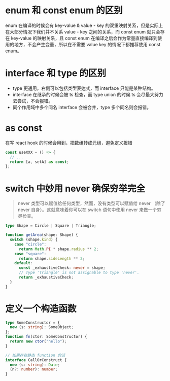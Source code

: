 # enum 和 const enum 的区别

enum 在编译的时候会有 key-value & value - key 的双重映射关系，但是实际上在大部分情况下我们并不关系 value - key 之间的关系，而 const enum 就只会存在 key-value 的映射关系，且 const enum 在编译之后会作为常量直接编译到使用的地方，不会产生变量，所以在不需要 value key 的情况下都推荐使用 const enum。

# interface 和 type 的区别

- type 更通用，右侧可以包括类型表达式，而 interface 只能是某种结构。
- interface 在继承的时候会被 ts 检查，而 type union 的时候 ts 会尽最大努力去尝试，不会报错。
- 同个作用域中多个同名 interface 会被合并，type 多个同名则会报错。

# as const

在写 react hook 的时候会用到，把数组转成元组，避免定义报错

```ts
const useXXX = () => {
  // ...
  return [a, setA] as const;
};
```

# switch 中妙用 never 确保穷举完全

> never 类型可以赋值给任何类型，然而，没有类型可以赋值给 never （除了 never 自身）。这就意味着你可以在 switch 语句中使用 never 来做一个穷尽检查。

```ts
type Shape = Circle | Square | Triangle;

function getArea(shape: Shape) {
  switch (shape.kind) {
    case "circle":
      return Math.PI * shape.radius ** 2;
    case "square":
      return shape.sideLength ** 2;
    default:
      const _exhaustiveCheck: never = shape;
      // Type 'Triangle' is not assignable to type 'never'.
      return _exhaustiveCheck;
  }
}
```

# 定义一个构造函数

```ts
type SomeConstructor = {
  new (s: string): SomeObject;
};
function fn(ctor: SomeConstructor) {
  return new ctor("hello");
}

// 如果存在静态 function 的话
interface CallOrConstruct {
  new (s: string): Date;
  (n?: number): number;
}
```
